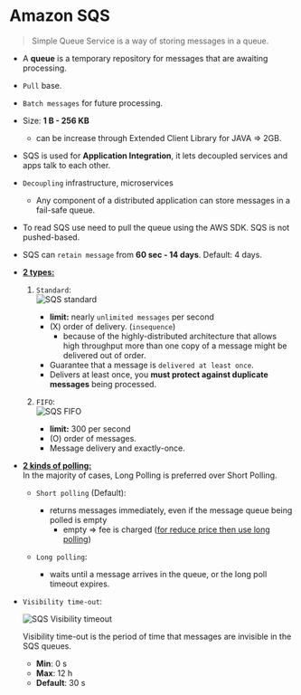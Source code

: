 # Amazon SQS
> Simple Queue Service is a way of storing messages in a queue.

- A **queue** is a temporary repository for messages that are awaiting processing.

- `Pull` base.

- `Batch messages` for future processing.

- Size: **1 B - 256 KB**
  - can be increase through Extended Client Library for JAVA ⇒ 2GB.

- SQS is used for **Application Integration**, it lets decoupled services and apps talk to each other.

- `Decoupling` infrastructure, microservices
  - Any component of a distributed application can store messages in a fail-safe queue.

- To read SQS use need to pull the queue using the AWS SDK. SQS is not pushed-based.

- SQS can `retain message` from **60 sec - 14 days**. Default: 4 days.

- [**2 types:**][queue-types]

  1. `Standard`:  
    ![SQS standard](https://user-images.githubusercontent.com/48475824/145396845-369b4e23-3296-4193-9456-8026a563ac85.png)
      - **limit:** nearly `unlimited messages` per second
      - (X) order of delivery. (`insequence`)
        - because of the highly-distributed architecture that allows high throughput more than one copy of a message might be delivered out of order.
      - Guarantee that a message is `delivered at least once`.
      - Delivers at least once, you **must protect against duplicate messages** being processed.

  2. `FIFO`:  
    ![SQS FIFO](https://user-images.githubusercontent.com/48475824/145397007-e44adbc8-62ec-457b-923b-74f8609a5e1b.png)
      - **limit:** 300 per second
      - (O) order of messages.
      - Message delivery and exactly-once.

- [**2 kinds of polling:**][short-and-long-polling]  
  In the majority of cases, Long Polling is preferred over Short Polling.

  - `Short polling` (Default):
    - returns messages immediately, even if the message queue being polled is empty
      - empty ⇒ fee is charged ([for reduce price then use long polling][reduce-cost])

  - `Long polling`:
    - waits until a message arrives in the queue, or the long poll timeout expires.

- `Visibility time-out`:  

  ![SQS Visibility timeout](https://user-images.githubusercontent.com/48475824/145398571-edf9dd5f-0b86-4205-b70c-8494ad39af95.png)

  Visibility time-out is the period of time that messages are invisible in the SQS queues.
  - **Min**: 0 s
  - **Max**: 12 h
  - **Default**: 30 s

<!-- Labeling -->
[queue-types]: https://docs.aws.amazon.com/AWSSimpleQueueService/latest/SQSDeveloperGuide/welcome.html
[short-and-long-polling]: https://docs.aws.amazon.com/AWSSimpleQueueService/latest/SQSDeveloperGuide/sqs-short-and-long-polling.html
[reduce-cost]: https://docs.aws.amazon.com/AWSSimpleQueueService/latest/SQSDeveloperGuide/reducing-costs.html
